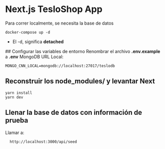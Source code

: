 # Next.js TesloShop App

Para correr localmente, se necesita la base de datos
```
docker-compose up -d
```
* El -d, significa __detached__

## Configurar las variables de entorno
Renombrar el archivo __.env.example__ a __.env__
MongoDB URL Local:
```
MONGO_CNN_LOCAL=mongodb://localhost:27017/teslodb
```

## Reconstruir los node_modules/ y levantar Next
```
yarn install
yarn dev
```


## Llenar la base de datos con información de prueba
Llamar a:
```
  http://localhost:3000/api/seed
```
